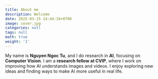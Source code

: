 ```yaml
---
title: About me
description: Welcome
date: 2025-03-15 14:44:34+0700
image: cover.jpg
categories: null
tags: null
math: true
weight: '1'
---
```


My name is **Nguyen Ngoc Tu**, and I do research in **AI**, focusing on **Computer Vision**. I am a **research fellow at CVIP**, where I work on improving how AI understands images and videos. I enjoy exploring new ideas and finding ways to make AI more useful in real life.
